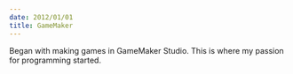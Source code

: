 ```yaml
---
date: 2012/01/01
title: GameMaker
---
```


Began with making games in GameMaker Studio. This is where my passion for programming started.
